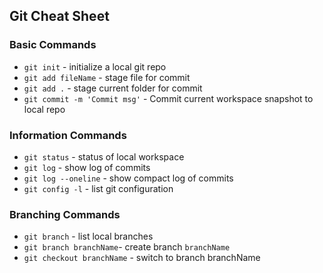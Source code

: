 ## Git Cheat Sheet

### Basic Commands
* `git init` - initialize a local git repo
* `git add fileName` - stage file for commit
* `git add .` - stage current folder for commit
* `git commit -m 'Commit msg'` - Commit current workspace snapshot to local repo



### Information Commands

* `git status` - status of local workspace
* `git log` - show log of commits
* `git log --oneline` - show compact log of commits
* `git config -l` - list git configuration

### Branching Commands

* `git branch` - list local branches
* `git branch branchName`- create branch `branchName`
* `git checkout branchName` - switch to branch branchName
